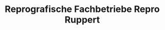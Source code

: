 ---
title: "Reprografische Fachbetriebe Repro Ruppert"
url: /muenchen/reprografische-fachbetriebe-repro-ruppert/
shop: Kopieren
---